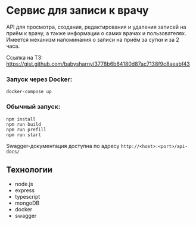 # Сервис для записи к врачу
API для просмотра, создания, редактирования и удаления записей на приём к врачу, а также информации о самих врачах и пользователях. Имеется механизм напоминания о записи на приём за сутки и за 2 часа.

Ссылка на ТЗ: https://gist.github.com/babysharny/3778b6b64180d87ac7138f9c8aeabf43

### Запуск через Docker: 

```
docker-compose up
```

### Обычный запуск: 

```
npm install
npm run build
npm run prefill 
npm run start
```
Swagger-документация доступна по адресу `http://<host>:<port>/api-docs/`


## Технологии

* node.js
* express
* typescript
* mongoDB
* docker
* swagger
